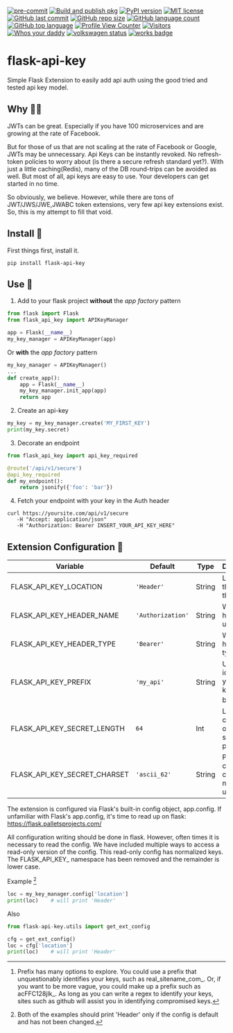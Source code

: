 [![pre-commit](https://img.shields.io/badge/pre--commit-enabled-brightgreen?logo=pre-commit&logoColor=white)](https://github.com/pre-commit/pre-commit) 
[![Build and publish pkg](https://github.com/jthop/flask-api-key/actions/workflows/python-publish.yml/badge.svg)](https://github.com/jthop/flask-api-key/actions/workflows/python-publish.yml)
[![PyPI version](https://badge.fury.io/py/flask-api-key.svg)](https://badge.fury.io/py/flask-api-key)
[![MIT license](https://img.shields.io/badge/License-MIT-blue.svg)](https://lbesson.mit-license.org/)
[![GitHub last commit](https://img.shields.io/github/last-commit/jthop/flask-api-key)](https://github.com/jthop/flask-api-key)
[![GitHub repo size](https://img.shields.io/github/repo-size/jthop/flask-api-key?style=flat)](https://github.com/jthop/flask-api-key)
[![GitHub language count](https://img.shields.io/github/languages/count/jthop/flask-api-key?style=flat)](https://github.com/jthop/flask-api-key)
[![GitHub top language](https://img.shields.io/github/languages/top/jthop/flask-api-key?style=flat)](https://python.org)
[![Profile View Counter](https://komarev.com/ghpvc/?username=jthop)](./)
[![Visitors](https://api.visitorbadge.io/api/visitors?path=jhopper%2Fflask-api-key&label=visitors&countColor=%234c1&style=flat)](https://visitorbadge.io/status?path=jhopper%2Fflask-api-key)
[![Whos your daddy](https://img.shields.io/badge/whos%20your%20daddy-2.0.7rc3-brightgreen.svg)](https://14.do/)
[![volkswagen status](https://auchenberg.github.io/volkswagen/volkswargen_ci.svg?v=1)](https://github.com/auchenberg/volkswagen)
[![works badge](https://cdn.jsdelivr.net/gh/nikku/works-on-my-machine@v0.2.0/badge.svg)](https://github.com/nikku/works-on-my-machine)
<!-- [![No Maintenance Intended](http://unmaintained.tech/badge.svg)](http://unmaintained.tech/) -->


# flask-api-key #

Simple Flask Extension to easily add api auth using the good tried and tested api key model.

## Why :man_shrugging: ##

JWTs can be great.  Especially if you have 100 microservices and are growing at the rate of Facebook.

But for those of us that are not scaling at the rate of Facebook or Google, JWTs may be unnecessary.  Api Keys can be instantly revoked.  No refresh-token policies to worry about (is there a secure refresh standard yet?). With just a little caching(Redis), many of the DB round-trips can be avoided as well.  But most of all, api keys are easy to use.  Your developers can get started in no time.

So obviously, we believe.  However, while there are tons of JWT/JWS/JWE,JWABC token extensions, very few api key extensions exist.  So, this is my attempt to fill that void.


## Install :floppy_disk: ##


First things first, install it.

`pip install flask-api-key`


## Use :muscle: ##


1.  Add to your flask project **without** the *app factory* pattern

```python
from flask import Flask
from flask_api_key import APIKeyManager

app = Flask(__name__)
my_key_manager = APIKeyManager(app)
```

Or **with** the *app factory* pattern

```python
my_key_manager = APIKeyManager()
...
def create_app():
    app = Flask(__name__)
    my_key_manager.init_app(app)
    return app
```

2.  Create an api-key

```python
my_key = my_key_manager.create('MY_FIRST_KEY')
print(my_key.secret)
```

3.  Decorate an endpoint

```python
from flask_api_key import api_key_required

@route('/api/v1/secure')
@api_key_required
def my_endpoint():
    return jsonify({'foo': 'bar'})
```

4.  Fetch your endpoint with your key in the Auth header

```shell
curl https://yoursite.com/api/v1/secure
   -H "Accept: application/json"
   -H "Authorization: Bearer INSERT_YOUR_API_KEY_HERE"
```

## Extension Configuration :toolbox: ##


| Variable | Default | Type | Description |
| --- | --- | --- | --- |
| FLASK_API_KEY_LOCATION | `'Header'` | String | Location of the key in the request |
| FLASK_API_KEY_HEADER_NAME | `'Authorization'` | String | Which header to use |
| FLASK_API_KEY_HEADER_TYPE | `'Bearer'` | String | Which header type to use |
| FLASK_API_KEY_PREFIX | `'my_api'` | String | Used to identify your site's keys in a breach [^1] |
| FLASK_API_KEY_SECRET_LENGTH | `64` | Int | Length in characters of the key's secret portion |
| FLASK_API_KEY_SECRET_CHARSET | `'ascii_62'` | String | Passlib compliant charset name to use |


The extension is configured via Flask's built-in config object, app.config.  If unfamiliar with Flask's app.config, it's time to read up on flask:
<https://flask.palletsprojects.com/>

All configuration writing should be done in flask.  However, often times it is necessary to read the config.  We have included multiple ways to access a read-only version of the config.  This read-only config has normalized keys.  The FLASK_API_KEY_ namespace has been removed and the remainder is lower case.

Example [^2]

```python
loc = my_key_manager.config['location']
print(loc)    # will print 'Header'
```

Also

```python
from flask-api-key.utils import get_ext_config

cfg = get_ext_config()
loc = cfg['location']
print(loc)    # will print 'Header'
```

[^1]: Prefix has many options to explore.  You could use a prefix that unquestionably identifies your keys, such as real_sitename_com_.  Or, if you want to be more vague, you could make up a prefix such as acFFC128jlk_.  As long as you can write a regex to identify your keys, sites such as github will assist you in identifying compromised keys.
[^2]: Both of the examples should print 'Header' only if the config is default and has not been changed.
